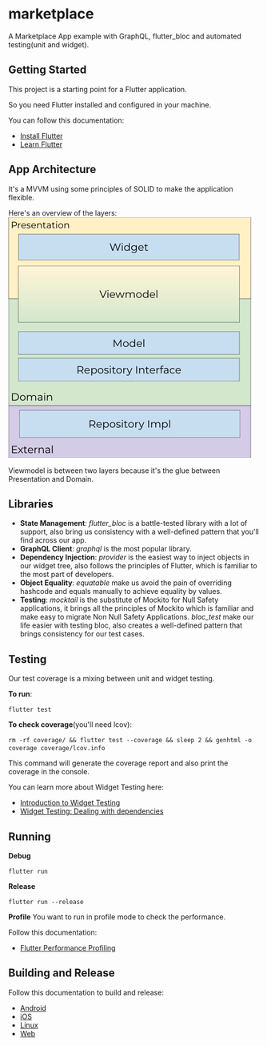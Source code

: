 # marketplace

A Marketplace App example with GraphQL, flutter_bloc and automated testing(unit and widget).

## Getting Started

This project is a starting point for a Flutter application.

So you need Flutter installed and configured in your machine.

You can follow this documentation:
- [Install Flutter](https://flutter.dev/docs/get-started/install)
- [Learn Flutter](https://flutter.dev/docs)

## App Architecture

It's a MVVM using some principles of SOLID to make the application flexible.

Here's an overview of the layers:
![Architecture Layers Overview](architecture_overview.png)

Viewmodel is between two layers because it's the glue between Presentation and Domain.

## Libraries
- **State Management**: *flutter_bloc* is a battle-tested library with a lot of support, also bring us consistency with a well-defined pattern that you'll find across our app.
- **GraphQL Client**: *graphql* is the most popular library.
- **Dependency Injection**: *provider* is the easiest way to inject objects in our widget tree, also follows the principles of Flutter, which is familiar to the most part of developers.
- **Object Equality**: *equatable* make us avoid the pain of overriding hashcode and equals manually to achieve equality by values. 
- **Testing**: *mocktail* is the substitute of Mockito for Null Safety applications, it brings all the principles of Mockito which is familiar and make easy to migrate Non Null Safety Applications. 
*bloc_test* make our life easier with testing bloc, also creates a well-defined pattern that brings consistency for our test cases.

## Testing

Our test coverage is a mixing between unit and widget testing.

**To run**:
```
flutter test
```
**To check coverage**(you'll need lcov):
```
rm -rf coverage/ && flutter test --coverage && sleep 2 && genhtml -o coverage coverage/lcov.info
```
This command will generate the coverage report and also print the coverage in the console.

You can learn more about Widget Testing here:
- [Introduction to Widget Testing](https://flutter.dev/docs/cookbook/testing/widget/introduction)
- [Widget Testing: Dealing with dependencies](https://medium.com/flutterando/widget-testing-dealing-with-dependencies-c429fc90a9b5)

## Running

**Debug**
```
flutter run
```

**Release**
```
flutter run --release
```

**Profile**
You want to run in profile mode to check the performance.

Follow this documentation:
- [Flutter Performance Profiling](https://flutter.dev/docs/perf/rendering/ui-performance) 

## Building and Release

Follow this documentation to build and release:
- [Android](https://flutter.dev/docs/deployment/android)
- [iOS](https://flutter.dev/docs/deployment/ios)
- [Linux](https://flutter.dev/docs/deployment/linux)
- [Web](https://flutter.dev/docs/deployment/linux)





